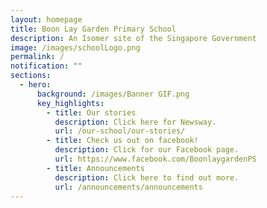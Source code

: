 ```yaml
---
layout: homepage
title: Boon Lay Garden Primary School
description: An Isomer site of the Singapore Government
image: /images/schoolLogo.png
permalink: /
notification: ""
sections:
  - hero:
      background: /images/Banner GIF.png
      key_highlights:
        - title: Our stories
          description: Click here for Newsway.
          url: /our-school/our-stories/
        - title: Check us out on facebook!
          description: Click for our Facebook page.
          url: https://www.facebook.com/BoonlaygardenPS
        - title: Announcements
          description: Click here to find out more.
          url: /announcements/announcements
---
```

